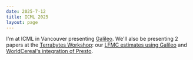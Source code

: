 ```yaml
---
date: 2025-7-12
title: ICML 2025
layout: page
---
```

I'm at ICML in Vancouver presenting [Galileo](https://icml.cc/virtual/2025/poster/44450). We'll also be presenting 2 papers at the [Terrabytes Workshop](https://terrabytes-workshop.github.io/): our [LFMC estimates using Galileo](https://arxiv.org/abs/2506.20132v1) and [WorldCereal's integration of Presto](https://esa-worldcereal.org/en/resources/webinars).
